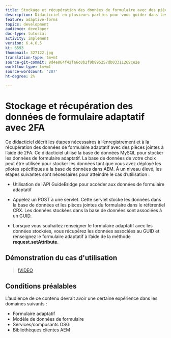 ```yaml
---
title: Stockage et récupération des données de formulaire avec des pièces jointes de la base de données MySQL
description: Didacticiel en plusieurs parties pour vous guider dans les étapes de stockage et de récupération des données de formulaire avec des pièces jointes
feature: adaptive-forms
topics: development
audience: developer
doc-type: tutorial
activity: implement
version: 6.4,6.5
kt: 6593
thumbnail: 327122.jpg
translation-type: tm+mt
source-git-commit: 9d4e864f42fa6c0b2f9b895257db03311269ce2e
workflow-type: tm+mt
source-wordcount: '207'
ht-degree: 2%

---
```



# Stockage et récupération des données de formulaire adaptatif avec 2FA

Ce didacticiel décrit les étapes nécessaires à l’enregistrement et à la récupération des données de formulaire adaptatif avec des pièces jointes à l’aide de 2FA. Ce didacticiel utilise la base de données MySQL pour stocker les données de formulaire adaptatif. La base de données de votre choix peut être utilisée pour stocker les données tant que vous avez déployé les pilotes spécifiques à la base de données dans AEM. À un niveau élevé, les étapes suivantes sont nécessaires pour atteindre le cas d’utilisation :

* Utilisation de l’API GuideBridge pour accéder aux données de formulaire adaptatif

* Appelez un POST à une servlet. Cette servlet stocke les données dans la base de données et les pièces jointes du formulaire dans le référentiel CRX. Les données stockées dans la base de données sont associées à un GUID.

* Lorsque vous souhaitez renseigner le formulaire adaptatif avec les données stockées, vous récupérez les données associées au GUID et renseignez le formulaire adaptatif à l’aide de la méthode **request.setAttribute**.

## Démonstration du cas d&#39;utilisation

>[!VIDEO](https://video.tv.adobe.com/v/327122?quality=9&learn=on)

## Conditions préalables

L’audience de ce contenu devrait avoir une certaine expérience dans les domaines suivants :

* Formulaire adaptatif
* Modèle de données de formulaire
* Services/composants OSGi
* Bibliothèques clientes AEM
